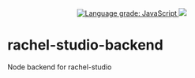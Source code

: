 <div align="center">
  <a href="https://lgtm.com/projects/g/addy/rachel-studio-backend/context:javascript">
    <img alt="Language grade: JavaScript" src="https://img.shields.io/lgtm/grade/javascript/g/addy/rachel-studio-backend.svg?logo=lgtm&logoWidth=18"/>
  </a>
  <a href="https://david-dm.org/addy/rachel-studio-backend" title="dependencies status">
    <img src="https://status.david-dm.org/gh/addy/rachel-studio-backend.svg"/>
  </a>
</div>

# rachel-studio-backend
Node backend for rachel-studio
